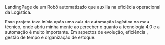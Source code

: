 LandingPage de um Robô automatizado que auxilia na eficiêcia operacional da Logística.

Esse projeto teve início após uma aula de automação logística no meu técnico, onde abriu minha mente ao perceber o quanto a
tecnologia 4.0 e a automação é muito importante. Em aspectos de evolução, eficiência , gestão de tempo e organização de estoque.